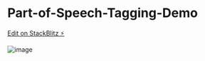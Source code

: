 # Part-of-Speech-Tagging-Demo

[Edit on StackBlitz ⚡️](https://stackblitz.com/edit/nextjs-sazlan)

![image](https://user-images.githubusercontent.com/18317587/235833885-fd99cdeb-75ec-458d-a2c6-b7bcbd460094.png)

